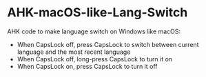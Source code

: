# AHK-macOS-like-Lang-Switch

AHK code to make language switch on Windows like macOS:

* When CapsLock off, press CapsLock to switch between current language and the most recent language
* When CapsLock off, long-press CapsLock to turn it on
* When CapsLock on, press CapsLock to turn it off
